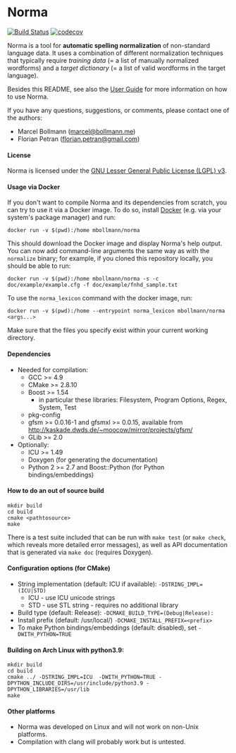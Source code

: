 # Norma

[![Build Status](https://travis-ci.org/comphist/norma.svg?branch=master)](https://travis-ci.org/comphist/norma)
[![codecov](https://codecov.io/gh/comphist/norma/branch/master/graph/badge.svg)](https://codecov.io/gh/comphist/norma)

Norma is a tool for **automatic spelling normalization** of non-standard language data.  It
uses a combination of different normalization techniques that typically require
*training data* (= a list of manually normalized wordforms) and a *target
dictionary* (= a list of valid wordforms in the target language).

Besides this README, see also the [User Guide](doc/UserGuide.md) for more
information on how to use Norma.

If you have any questions, suggestions, or comments, please contact one of the authors:

* Marcel Bollmann (<marcel@bollmann.me>)
* Florian Petran (<florian.petran@gmail.com>)

#### License

Norma is licensed under the
[GNU Lesser General Public License (LGPL) v3](http://www.gnu.org/licenses/lgpl-3.0).

#### Usage via Docker

If you don't want to compile Norma and its dependencies from scratch, you can
try to use it via a Docker image.  To do so, install
[Docker](https://www.docker.com/) (e.g. via your system's package manager) and
run:

    docker run -v $(pwd):/home mbollmann/norma

This should download the Docker image and display Norma's help output.  You can
now add command-line arguments the same way as with the `normalize` binary; for
example, if you cloned this repository locally, you should be able to run:

    docker run -v $(pwd):/home mbollmann/norma -s -c doc/example/example.cfg -f doc/example/fnhd_sample.txt

To use the `norma_lexicon` command with the docker image, run:

    docker run -v $(pwd):/home --entrypoint norma_lexicon mbollmann/norma <args...>

Make sure that the files you specify exist within your current working directory.

#### Dependencies

* Needed for compilation:
    * GCC >= 4.9
    * CMake >= 2.8.10
    * Boost >= 1.54
        * in particular these libraries: Filesystem, Program Options, Regex, System, Test
    * pkg-config
    * gfsm >= 0.0.16-1 and gfsmxl >= 0.0.15,
      available from http://kaskade.dwds.de/~moocow/mirror/projects/gfsm/
    * GLib >= 2.0
* Optionally:
    * ICU >= 1.49
    * Doxygen (for generating the documentation)
    * Python 2 >= 2.7 and Boost::Python (for Python bindings/embeddings)

#### How to do an out of source build

    mkdir build
    cd build
    cmake <pathtosource>
    make

There is a test suite included that can be run with `make test` (or `make check`, which reveals more detailed error
messages), as well as API documentation that is generated via `make doc` (requires Doxygen).

#### Configuration options (for CMake)

* String implementation (default: ICU if available):
    `-DSTRING_IMPL=(ICU|STD)`
    * ICU - use ICU unicode strings
    * STD - use STL string - requires no additional library
* Build type (default: Release):
    `-DCMAKE_BUILD_TYPE=(Debug|Release):`
* Install prefix (default: /usr/local/)
    `-DCMAKE_INSTALL_PREFIX=<prefix>`
* To make Python bindings/embeddings (default: disabled), set
    `-DWITH_PYTHON=TRUE`

#### Building on Arch Linux with python3.9:
```
mkdir build
cd build
cmake ../ -DSTRING_IMPL=ICU  -DWITH_PYTHON=TRUE -DPYTHON_INCLUDE_DIRS=/usr/include/python3.9 -DPYTHON_LIBRARIES=/usr/lib
make
```


#### Other platforms

* Norma was developed on Linux and will not work on non-Unix platforms.
* Compilation with clang will probably work but is untested.

